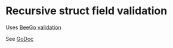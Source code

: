 Recursive struct field validation
=================================
Uses [BeeGo validation](http://github.com/astaxie/beego/validation)

See [GoDoc](https://godoc.org/github.com/xdave/validation)
